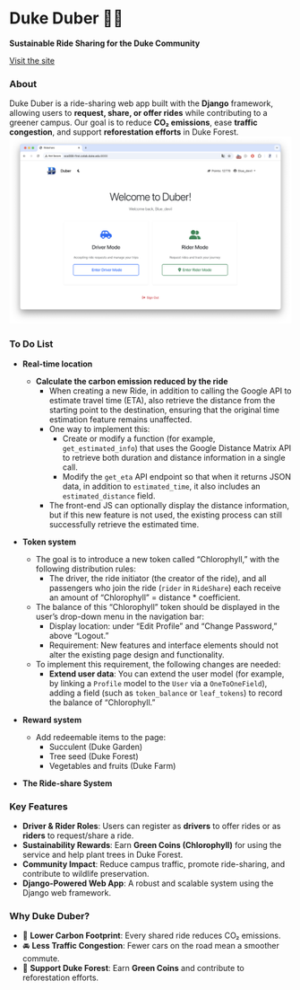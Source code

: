 # Duke Duber 🌿🚗  
**Sustainable Ride Sharing for the Duke Community**  

[Visit the site](http://alex-main.colab.duke.edu:8000/)

### **About**  
Duke Duber is a ride-sharing web app built with the **Django** framework, allowing users to **request, share, or offer rides** while contributing to a greener campus. Our goal is to reduce **CO₂ emissions**, ease **traffic congestion**, and support **reforestation efforts** in Duke Forest.  
![alt text](<home-page.png>)
### **To Do List**

- **Real-time location**  
  - **Calculate the carbon emission reduced by the ride**  
    - When creating a new Ride, in addition to calling the Google API to estimate travel time (ETA), also retrieve the distance from the starting point to the destination, ensuring that the original time estimation feature remains unaffected.  
    - One way to implement this:  
      - Create or modify a function (for example, `get_estimated_info`) that uses the Google Distance Matrix API to retrieve both duration and distance information in a single call.  
      - Modify the `get_eta` API endpoint so that when it returns JSON data, in addition to `estimated_time`, it also includes an `estimated_distance` field.  
    - The front-end JS can optionally display the distance information, but if this new feature is not used, the existing process can still successfully retrieve the estimated time.

- **Token system**  
  - The goal is to introduce a new token called “Chlorophyll,” with the following distribution rules:  
    - The driver, the ride initiator (the creator of the ride), and all passengers who join the ride (`rider` in `RideShare`) each receive an amount of “Chlorophyll” = distance * coefficient.
  - The balance of this “Chlorophyll” token should be displayed in the user’s drop-down menu in the navigation bar:  
    - Display location: under “Edit Profile” and “Change Password,” above “Logout.”  
    - Requirement: New features and interface elements should not alter the existing page design and functionality.  
  - To implement this requirement, the following changes are needed:  
    - **Extend user data**: You can extend the user model (for example, by linking a `Profile` model to the `User` via a `OneToOneField`), adding a field (such as `token_balance` or `leaf_tokens`) to record the balance of “Chlorophyll.”

- **Reward system**  
  - Add redeemable items to the page:  
    - Succulent (Duke Garden)  
    - Tree seed (Duke Forest)  
    - Vegetables and fruits (Duke Farm)

- **The Ride-share System**



### **Key Features**  
- **Driver & Rider Roles**: Users can register as **drivers** to offer rides or as **riders** to request/share a ride.  
- **Sustainability Rewards**: Earn **Green Coins (Chlorophyll)** for using the service and help plant trees in Duke Forest.  
- **Community Impact**: Reduce campus traffic, promote ride-sharing, and contribute to wildlife preservation.  
- **Django-Powered Web App**: A robust and scalable system using the Django web framework.  

### **Why Duke Duber?**  
- 🌱 **Lower Carbon Footprint**: Every shared ride reduces CO₂ emissions.  
- 🚘 **Less Traffic Congestion**: Fewer cars on the road mean a smoother commute.  
- 🌳 **Support Duke Forest**: Earn **Green Coins** and contribute to reforestation efforts.  

